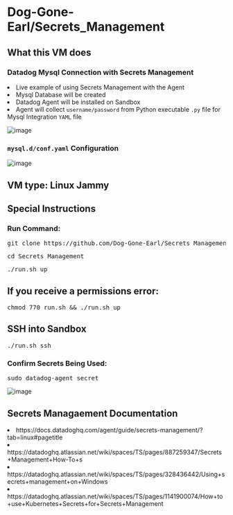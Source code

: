 # Dog-Gone-Earl/Secrets_Management

## What this VM does
### Datadog Mysql Connection with Secrets Management

<li>Live example of using Secrets Management with the Agent</li>
<li>Mysql Database will be created</li>
<li>Datadog Agent will be installed on Sandbox</li>
<li>Agent will collect <code>username/password</code> from Python executable <code>.py</code> file for Mysql Integration <code>YAML</code> file</li>

![image](https://github.com/Dog-Gone-Earl/Secrets_Management/assets/107069502/9da16fab-6c3e-4869-a414-48779a6ee3a2)

### <code>mysql.d/conf.yaml</code> Configuration
![image](https://github.com/Dog-Gone-Earl/Secrets_Management/assets/107069502/457bb408-e880-4283-98e3-4172f4b5609b)

<pic of Mysql yaml config>
  
<Show datadog-agent secret command output>
  
<show Agent status showing config>
  
## VM type: Linux Jammy

## Special Instructions

### Run Command:
<pre>
git clone https://github.com/Dog-Gone-Earl/Secrets_Management.git </pre>
<pre>cd Secrets_Management</pre>
<pre>./run.sh up</pre>

  
## If you receive a permissions error:
<pre>chmod 770 run.sh && ./run.sh up</pre>

## SSH into Sandbox
<pre>./run.sh ssh</pre>
  
### Confirm Secrets Being Used:
<pre>
sudo datadog-agent secret</pre>

![image](https://github.com/Dog-Gone-Earl/Secrets_Management/assets/107069502/f0519f2a-38a2-49e7-aa71-375c2ec401bf)

## Secrets Managaement Documentation
  <li><link>https://docs.datadoghq.com/agent/guide/secrets-management/?tab=linux#pagetitle</li></link>
  <li><link>https://datadoghq.atlassian.net/wiki/spaces/TS/pages/887259347/Secrets+Management+How-To+s</li></link>
  <li><link>https://datadoghq.atlassian.net/wiki/spaces/TS/pages/328436442/Using+secrets+management+on+Windows</li></link>
  <li><link>https://datadoghq.atlassian.net/wiki/spaces/TS/pages/1141900074/How+to+use+Kubernetes+Secrets+for+Secrets+Management</li></link>
